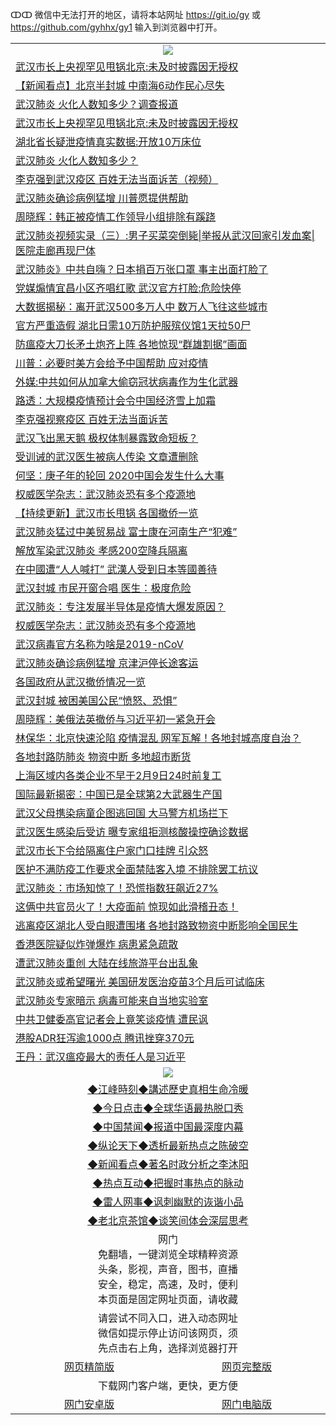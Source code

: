 ↀↀ 微信中无法打开的地区，请将本站网址 https://git.io/gy 或 https://github.com/gyhhx/gy1 输入到浏览器中打开。 

 <table>

  <tr>
    <td colspan="2" align=center><img src="https://cdn.jsdelivr.net/gh/gyoupiodf/im1/20190822-2.jpg"></td>
 </tr>
<tr><td colspan="2" align="left"><a href="https://xball.casa/oo.aspx?name=c1122642&key=eqxowaguscvmxdgc&from=gy">武汉市长上央视罕见甩锅北京:未及时披露因无授权</a></td></tr>
<tr><td colspan="2" align="left"><a href="https://xball.casa/oo.aspx?name=c1122666&key=eqxowaguscvmxdgc&from=gy">【新闻看点】北京半封城 中南海6动作民心尽失</a></td></tr>
<tr><td colspan="2" align="left"><a href="https://xball.casa/oo.aspx?name=c1122732&key=eqxowaguscvmxdgc&from=gy">武汉肺炎 火化人数知多少？调查报道</a></td></tr>
<tr><td colspan="2" align="left"><a href="https://xball.casa/oo.aspx?name=c1122720&key=eqxowaguscvmxdgc&from=gy">武汉市长上央视罕见甩锅北京:未及时披露因无授权</a></td></tr>
<tr><td colspan="2" align="left"><a href="https://xball.casa/oo.aspx?name=c1122643&key=eqxowaguscvmxdgc&from=gy">湖北省长疑泄疫情真实数据:开放10万床位</a></td></tr>
<tr><td colspan="2" align="left"><a href="https://xball.casa/oo.aspx?name=c1122682&key=eqxowaguscvmxdgc&from=gy">武汉肺炎 火化人数知多少？</a></td></tr>
<tr><td colspan="2" align="left"><a href="https://xball.casa/oo.aspx?name=c1122726&key=eqxowaguscvmxdgc&from=gy">李克强到武汉疫区 百姓无法当面诉苦（视频）</a></td></tr>
<tr><td colspan="2" align="left"><a href="https://xball.casa/oo.aspx?name=c1122724&key=eqxowaguscvmxdgc&from=gy">武汉肺炎确诊病例猛增 川普愿提供帮助</a></td></tr>
<tr><td colspan="2" align="left"><a href="https://xball.casa/oo.aspx?name=c1122684&key=eqxowaguscvmxdgc&from=gy">周晓辉：韩正被疫情工作领导小组排除有蹊跷</a></td></tr>
<tr><td colspan="2" align="left"><a href="https://xball.casa/oo.aspx?name=c1122740&key=eqxowaguscvmxdgc&from=gy">武汉肺炎视频实录（三）:男子买菜突倒毙|举报从武汉回家引发血案|医院走廊再现尸体</a></td></tr>
<tr><td colspan="2" align="left"><a href="https://xball.casa/oo.aspx?name=c1122648&key=eqxowaguscvmxdgc&from=gy">武汉肺炎》中共自嗨？日本捐百万张口罩 事主出面打脸了</a></td></tr>
<tr><td colspan="2" align="left"><a href="https://xball.casa/oo.aspx?name=c1122667&key=eqxowaguscvmxdgc&from=gy">党媒煽情宜昌小区齐唱红歌 武汉官方打脸:危险快停</a></td></tr>
<tr><td colspan="2" align="left"><a href="https://xball.casa/oo.aspx?name=c1122638&key=eqxowaguscvmxdgc&from=gy">大数据揭秘：离开武汉500多万人中 数万人飞往这些城市</a></td></tr>
<tr><td colspan="2" align="left"><a href="https://xball.casa/oo.aspx?name=c1122739&key=eqxowaguscvmxdgc&from=gy">官方严重造假 湖北日需10万防护服殡仪馆1天拉50尸</a></td></tr>
<tr><td colspan="2" align="left"><a href="https://xball.casa/oo.aspx?name=c1122738&key=eqxowaguscvmxdgc&from=gy">防瘟疫大刀长矛土炮齐上阵 各地惊现“群雄割据”画面</a></td></tr>
<tr><td colspan="2" align="left"><a href="https://xball.casa/oo.aspx?name=c1122627&key=eqxowaguscvmxdgc&from=gy">川普：必要时美方会给予中国帮助 应对疫情</a></td></tr>
<tr><td colspan="2" align="left"><a href="https://xball.casa/oo.aspx?name=c1122668&key=eqxowaguscvmxdgc&from=gy">外媒:中共如何从加拿大偷窃冠状病毒作为生化武器</a></td></tr>
<tr><td colspan="2" align="left"><a href="https://xball.casa/oo.aspx?name=c1122704&key=eqxowaguscvmxdgc&from=gy">路透：大规模疫情预计会令中国经济雪上加霜</a></td></tr>
<tr><td colspan="2" align="left"><a href="https://xball.casa/oo.aspx?name=c1122703&key=eqxowaguscvmxdgc&from=gy">李克强视察疫区 百姓无法当面诉苦</a></td></tr>
<tr><td colspan="2" align="left"><a href="https://xball.casa/oo.aspx?name=c1122728&key=eqxowaguscvmxdgc&from=gy">武汉飞出黑天鹅 极权体制暴露致命短板？</a></td></tr>
<tr><td colspan="2" align="left"><a href="https://xball.casa/oo.aspx?name=c1122737&key=eqxowaguscvmxdgc&from=gy">受训诫的武汉医生被病人传染 文章遭删除</a></td></tr>
<tr><td colspan="2" align="left"><a href="https://xball.casa/oo.aspx?name=c1122690&key=eqxowaguscvmxdgc&from=gy">何坚：庚子年的轮回 2020中国会发生什么大事</a></td></tr>
<tr><td colspan="2" align="left"><a href="https://xball.casa/oo.aspx?name=c1122660&key=eqxowaguscvmxdgc&from=gy">权威医学杂志：武汉肺炎恐有多个疫源地</a></td></tr>
<tr><td colspan="2" align="left"><a href="https://xball.casa/oo.aspx?name=c1120084&key=eqxowaguscvmxdgc&from=gy">【持续更新】武汉市长甩锅 各国撤侨一览</a></td></tr>
<tr><td colspan="2" align="left"><a href="https://xball.casa/oo.aspx?name=c1122725&key=eqxowaguscvmxdgc&from=gy">武汉肺炎猛过中美贸易战 富士康在河南生产“犯难”</a></td></tr>
<tr><td colspan="2" align="left"><a href="https://xball.casa/oo.aspx?name=c1122717&key=eqxowaguscvmxdgc&from=gy">解放军染武汉肺炎 孝感200空降兵隔离</a></td></tr>
<tr><td colspan="2" align="left"><a href="https://xball.casa/oo.aspx?name=c1122727&key=eqxowaguscvmxdgc&from=gy">在中國遭“人人喊打” 武漢人受到日本等國善待</a></td></tr>
<tr><td colspan="2" align="left"><a href="https://xball.casa/oo.aspx?name=c1122723&key=eqxowaguscvmxdgc&from=gy">武汉封城 市民开窗合唱 医生：极度危险</a></td></tr>
<tr><td colspan="2" align="left"><a href="https://xball.casa/oo.aspx?name=c1122672&key=eqxowaguscvmxdgc&from=gy">武汉肺炎：专注发展半导体是疫情大爆发原因？</a></td></tr>
<tr><td colspan="2" align="left"><a href="https://xball.casa/oo.aspx?name=c1122718&key=eqxowaguscvmxdgc&from=gy">权威医学杂志：武汉肺炎恐有多个疫源地</a></td></tr>
<tr><td colspan="2" align="left"><a href="https://xball.casa/oo.aspx?name=c1122628&key=eqxowaguscvmxdgc&from=gy">武汉病毒官方名称为啥是2019-nCoV</a></td></tr>
<tr><td colspan="2" align="left"><a href="https://xball.casa/oo.aspx?name=c1122629&key=eqxowaguscvmxdgc&from=gy">武汉肺炎确诊病例猛增 京津沪停长途客运</a></td></tr>
<tr><td colspan="2" align="left"><a href="https://xball.casa/oo.aspx?name=c1122715&key=eqxowaguscvmxdgc&from=gy">各国政府从武汉撤侨情况一览</a></td></tr>
<tr><td colspan="2" align="left"><a href="https://xball.casa/oo.aspx?name=c1122685&key=eqxowaguscvmxdgc&from=gy">武汉封城 被困美国公民“愤怒、恐惧”</a></td></tr>
<tr><td colspan="2" align="left"><a href="https://xball.casa/oo.aspx?name=c1122688&key=eqxowaguscvmxdgc&from=gy">周晓辉：美俄法英撤侨与习近平初一紧急开会</a></td></tr>
<tr><td colspan="2" align="left"><a href="https://xball.casa/oo.aspx?name=c1122775&key=eqxowaguscvmxdgc&from=gy">林保华：北京快速沦陷 疫情混乱 网军瓦解！各地封城高度自治？</a></td></tr>
<tr><td colspan="2" align="left"><a href="https://xball.casa/oo.aspx?name=c1122641&key=eqxowaguscvmxdgc&from=gy">各地封路防肺炎 物资中断 多地超市断货</a></td></tr>
<tr><td colspan="2" align="left"><a href="https://xball.casa/oo.aspx?name=c1122719&key=eqxowaguscvmxdgc&from=gy">上海区域内各类企业不早于2月9日24时前复工</a></td></tr>
<tr><td colspan="2" align="left"><a href="https://xball.casa/oo.aspx?name=c1122647&key=eqxowaguscvmxdgc&from=gy">国际最新揭密：中国已是全球第2大武器生产国</a></td></tr>
<tr><td colspan="2" align="left"><a href="https://xball.casa/oo.aspx?name=c1122651&key=eqxowaguscvmxdgc&from=gy">武汉父母携染病童企图逃回国 大马警方机场拦下</a></td></tr>
<tr><td colspan="2" align="left"><a href="https://xball.casa/oo.aspx?name=c1122686&key=eqxowaguscvmxdgc&from=gy">武汉医生感染后受访 曝专家组拒测核酸操控确诊数据</a></td></tr>
<tr><td colspan="2" align="left"><a href="https://xball.casa/oo.aspx?name=c1122665&key=eqxowaguscvmxdgc&from=gy">武汉市长下令给隔离住户家门口挂牌 引众怒</a></td></tr>
<tr><td colspan="2" align="left"><a href="https://xball.casa/oo.aspx?name=c1122709&key=eqxowaguscvmxdgc&from=gy">医护不满防疫工作要求全面禁陆客入境 不排除罢工抗议</a></td></tr>
<tr><td colspan="2" align="left"><a href="https://xball.casa/oo.aspx?name=c1122671&key=eqxowaguscvmxdgc&from=gy">武汉肺炎：市场知惊了！恐慌指数狂飙近27%</a></td></tr>
<tr><td colspan="2" align="left"><a href="https://xball.casa/oo.aspx?name=c1122759&key=eqxowaguscvmxdgc&from=gy">这俩中共官员火了！大疫面前 惊现如此滑稽丑态！</a></td></tr>
<tr><td colspan="2" align="left"><a href="https://xball.casa/oo.aspx?name=c1122710&key=eqxowaguscvmxdgc&from=gy">逃离疫区湖北人受白眼遭围堵 各地封路致物资中断影响全国民生</a></td></tr>
<tr><td colspan="2" align="left"><a href="https://xball.casa/oo.aspx?name=c1122646&key=eqxowaguscvmxdgc&from=gy">香港医院疑似炸弹爆炸 病患紧急疏散</a></td></tr>
<tr><td colspan="2" align="left"><a href="https://xball.casa/oo.aspx?name=c1122707&key=eqxowaguscvmxdgc&from=gy">遭武汉肺炎重创 大陆在线旅游平台出乱象</a></td></tr>
<tr><td colspan="2" align="left"><a href="https://xball.casa/oo.aspx?name=c1122716&key=eqxowaguscvmxdgc&from=gy">武汉肺炎或希望曙光 美国研发医治疫苗3个月后可试临床</a></td></tr>
<tr><td colspan="2" align="left"><a href="https://xball.casa/oo.aspx?name=c1122694&key=eqxowaguscvmxdgc&from=gy">武汉肺炎专家暗示 病毒可能来自当地实验室</a></td></tr>
<tr><td colspan="2" align="left"><a href="https://xball.casa/oo.aspx?name=c1122680&key=eqxowaguscvmxdgc&from=gy">中共卫健委高官记者会上竟笑谈疫情 遭民讽</a></td></tr>
<tr><td colspan="2" align="left"><a href="https://xball.casa/oo.aspx?name=c1122729&key=eqxowaguscvmxdgc&from=gy">港股ADR狂泻逾1000点 腾讯挫穿370元</a></td></tr>
<tr><td colspan="2" align="left"><a href="https://xball.casa/oo.aspx?name=c1122773&key=eqxowaguscvmxdgc&from=gy">王丹：武汉瘟疫最大的责任人是习近平</a></td></tr>

 <tr>
   <td colspan="2" align=center><img src="https://cdn.jsdelivr.net/gh/gyoupiodf/im1/jf-1.jpg"></td>
  </tr>
   <tr>
   <td colspan="2" align=center> 
<a href="https://xball.casa/oo.aspx?name=c922850&key=eqxowaguscvmxdgc&from=gy&tag=9877">◆江峰時刻◆講述歷史真相生命冷暖</a><br/>
    </td>
  </tr>
   <tr>
   <td colspan="2" align=center> 
<a href="https://xball.casa/oo.aspx?name=c816850&key=eqxowaguscvmxdgc&from=gy&tag=9877">◆今日点击◆全球华语最热脱口秀</a><br/>
    </td>
  </tr>
  <tr>
  <td colspan="2" align=center>
<a href="https://xball.casa/oo.aspx?name=c816860&key=eqxowaguscvmxdgc&from=gy&tag=99733110">◆中国禁闻◆报道中国最深度内幕</a><br/>
   </tr>
  <tr>
     <td colspan="2" align=center>
<a href="https://xball.casa/oo.aspx?name=c816855&key=eqxowaguscvmxdgc&from=gy&tag=997110">◆纵论天下◆透析最新热点之陈破空</a><br/>
   </tr>
   <tr>
      <td colspan="2" align=center>
<a href="https://xball.casa/oo.aspx?name=c838308&key=eqxowaguscvmxdgc&from=gy&tag=9973110">◆新闻看点◆著名时政分析之李沐阳</a><br/>
   </tr>
   <tr>
     <td colspan="2" align=center>
<a href="https://xball.casa/oo.aspx?name=c816852&key=eqxowaguscvmxdgc&from=gy&tag=9733110">◆热点互动◆把握时事热点的脉动</a><br/>
   </tr>
   <tr>
      <td colspan="2" align=center>
<a href="https://xball.casa/oo.aspx?name=c816694&key=eqxowaguscvmxdgc&from=gy&tag=93310">◆雷人网事◆讽刺幽默的诙谐小品</a><br/>
   </tr>
   <tr>
    <td colspan="2" align=center>
<a href="https://xball.casa/oo.aspx?name=c816650&key=eqxowaguscvmxdgc&from=gy&tag=9973110">◆老北京茶馆◆谈笑间体会深层思考</a><br/>
   </tr>
<tr>
    <td colspan="2" align="center">网门<br/>免翻墙，一键浏览全球精粹资源<br/>头条，影视，声音，图书，直播<br/>安全，稳定，高速，及时，便利<br/>本页面是固定网址页面，请收藏</td>
  <tr>
  <tr>
    <td colspan="2" align="center">请尝试不同入口，进入动态网址<br/>微信如提示停止访问该网页，须<br/>先点击右上角，选择浏览器打开</td>
  <tr>  
  <tr>
    <td align="center"><a href="https://gitcdn.xyz/repo/otiny/up/master/show002.htm">网页精简版</a></td>
    <td align="center"><a href="https://gitcdn.xyz/repo/otiny/up/master/show001.htm">网页完整版</a></td>
  </tr>
  <tr>
    <td colspan="2" align="center">下载网门客户端，更快，更方便</td>
  <tr>
  <tr>
    <td align="center"><a href="https://raw.githubusercontent.com/opipe/up/master/oGatea.apk">网门安卓版</a></td>
    <td align="center"><a href="https://raw.githubusercontent.com/opipe/up/master/oGate.zip">网门电脑版</a></td>
  </tr>

</table>

